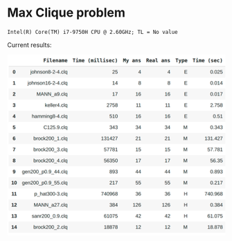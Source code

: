 # Max Clique problem
```
Intel(R) Core(TM) i7-9750H CPU @ 2.60GHz; TL = No value
```

Current results:

<img src="./img/result.png" width="600">





